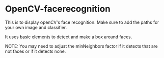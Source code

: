 # OpenCV-facerecognition
This is to display openCV's face recognition. Make sure to add the paths for your own image and classifier.

It uses basic elements to detect and make a box around faces. 

NOTE: You may need to adjust the minNeighbors factor if it detects that are not faces or if it detects none.
